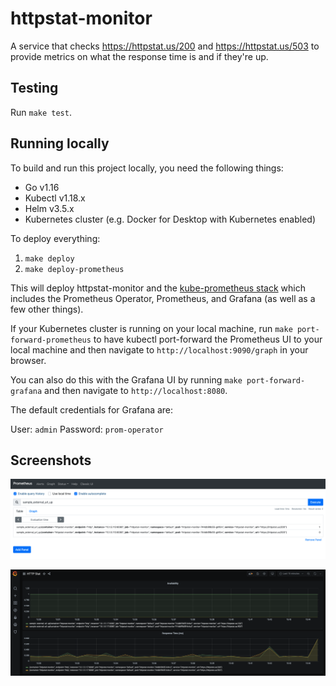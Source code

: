 # httpstat-monitor

A service that checks https://httpstat.us/200 and https://httpstat.us/503 to provide metrics on what the response time
is and if they're up.

## Testing

Run `make test`.

## Running locally

To build and run this project locally, you need the following things:

- Go v1.16
- Kubectl v1.18.x
- Helm v3.5.x
- Kubernetes cluster (e.g. Docker for Desktop with Kubernetes enabled)

To deploy everything:

1. `make deploy`
2. `make deploy-prometheus`

This will deploy httpstat-monitor and the [kube-prometheus stack](https://artifacthub.io/packages/helm/prometheus-community/kube-prometheus-stack) which includes the Prometheus
Operator, Prometheus, and Grafana (as well as a few other things).

If your Kubernetes cluster is running on your local machine, run `make port-forward-prometheus` to have kubectl
port-forward the Prometheus UI to your local machine and then navigate to `http://localhost:9090/graph` in your browser.

You can also do this with the Grafana UI by running `make port-forward-grafana` and then navigate to `http://localhost:8080`.

The default credentials for Grafana are:

User: `admin`
Password: `prom-operator`

## Screenshots

![Screenshot of Prometheus](/docs/screenshots/prometheus.png?raw=true)

![Screenshot of Grafana Dashboard](/docs/screenshots/grafana.png?raw=true)
